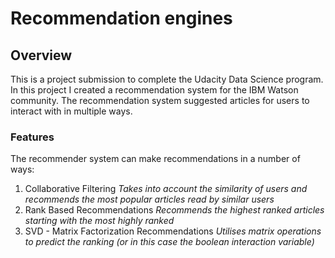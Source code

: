 # Recommendation engines

## Overview
This is a project submission to complete the Udacity Data Science program. In this project I created a recommendation system for the IBM Watson community. The recommendation system suggested articles for users to interact with in multiple ways. 

### Features
The recommender system can make recommendations in a number of ways:
1. Collaborative Filtering
_Takes into account the similarity of users and recommends the most popular articles read by similar users_
2. Rank Based Recommendations
_Recommends the highest ranked articles starting with the most highly ranked_ 
3. SVD - Matrix Factorization Recommendations
_Utilises matrix operations to predict the ranking (or in this case the boolean interaction variable)_

